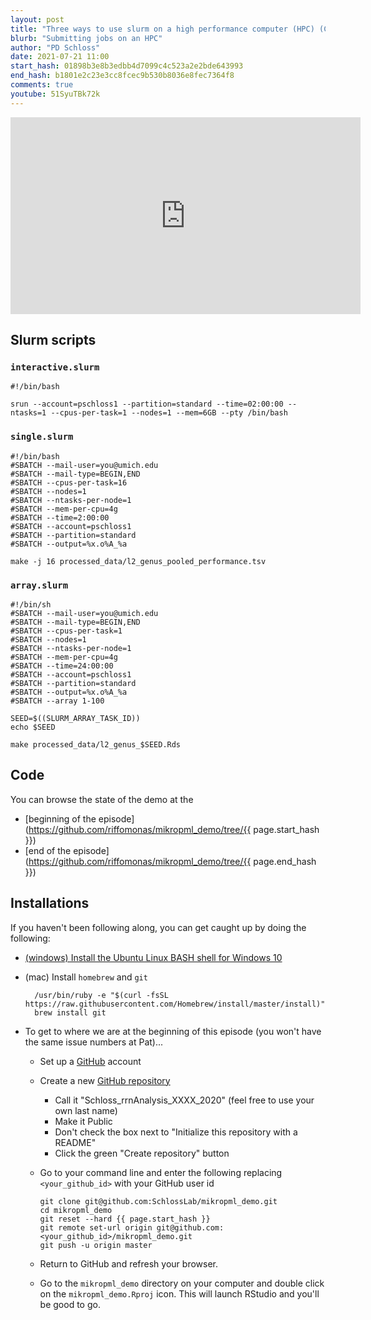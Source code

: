 ```yaml
---
layout: post
title: "Three ways to use slurm on a high performance computer (HPC) (CC130)"
blurb: "Submitting jobs on an HPC"
author: "PD Schloss"
date: 2021-07-21 11:00
start_hash: 01898b3e8b3edbb4d7099c4c523a2e2bde643993
end_hash: b1801e2c23e3cc8fcec9b530b8036e8fec7364f8
comments: true
youtube: 51SyuTBk72k
---
```


<iframe style="margin: 0 auto;display:block;" width="560" height="315" src="https://www.youtube.com/embed/{{ page.youtube }}" frameborder="0" allow="accelerometer; autoplay; encrypted-media; gyroscope; picture-in-picture" allowfullscreen></iframe>

## Slurm scripts

### `interactive.slurm`
```
#!/bin/bash

srun --account=pschloss1 --partition=standard --time=02:00:00 --ntasks=1 --cpus-per-task=1 --nodes=1 --mem=6GB --pty /bin/bash
```

### `single.slurm`
```
#!/bin/bash
#SBATCH --mail-user=you@umich.edu
#SBATCH --mail-type=BEGIN,END
#SBATCH --cpus-per-task=16
#SBATCH --nodes=1
#SBATCH --ntasks-per-node=1
#SBATCH --mem-per-cpu=4g
#SBATCH --time=2:00:00
#SBATCH --account=pschloss1
#SBATCH --partition=standard
#SBATCH --output=%x.o%A_%a

make -j 16 processed_data/l2_genus_pooled_performance.tsv
```

### `array.slurm`

```
#!/bin/sh
#SBATCH --mail-user=you@umich.edu
#SBATCH --mail-type=BEGIN,END
#SBATCH --cpus-per-task=1
#SBATCH --nodes=1
#SBATCH --ntasks-per-node=1
#SBATCH --mem-per-cpu=4g
#SBATCH --time=24:00:00
#SBATCH --account=pschloss1
#SBATCH --partition=standard
#SBATCH --output=%x.o%A_%a
#SBATCH --array 1-100

SEED=$((SLURM_ARRAY_TASK_ID))
echo $SEED

make processed_data/l2_genus_$SEED.Rds
```

## Code

You can browse the state of the demo at the
* [beginning of the episode](https://github.com/riffomonas/mikropml_demo/tree/{{ page.start_hash }})
* [end of the episode](https://github.com/riffomonas/mikropml_demo/tree/{{ page.end_hash }})


## Installations

If you haven't been following along, you can get caught up by doing the following:

* [(windows) Install the Ubuntu Linux BASH shell for Windows 10](https://itsfoss.com/install-bash-on-windows/)
* (mac) Install `homebrew` and `git`
  ```
	/usr/bin/ruby -e "$(curl -fsSL https://raw.githubusercontent.com/Homebrew/install/master/install)"
	brew install git
	```

* To get to where we are at the beginning of this episode (you won't have the same issue numbers at Pat)...
  - Set up a [GitHub](https://www.github.com) account
  - Create a new [GitHub repository](https://github.com/new)
    - Call it "Schloss_rrnAnalysis_XXXX_2020" (feel free to use your own last name)
    - Make it Public
    - Don't check the box next to "Initialize this repository with a README"
    - Click the green "Create repository" button
  - Go to your command line and enter the following replacing `<your_github_id>` with your GitHub user id

		git clone git@github.com:SchlossLab/mikropml_demo.git
		cd mikropml_demo
		git reset --hard {{ page.start_hash }}
		git remote set-url origin git@github.com:<your_github_id>/mikropml_demo.git
		git push -u origin master

  - Return to GitHub and refresh your browser.
  - Go to the `mikropml_demo` directory on your computer and double click on the `mikropml_demo.Rproj` icon. This will launch RStudio and you'll be good to go.
